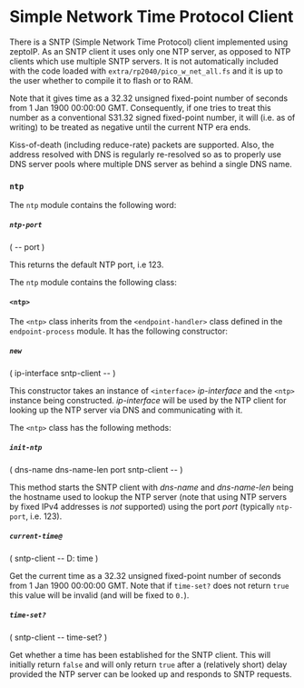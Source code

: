 # Simple Network Time Protocol Client

There is a SNTP (Simple Network Time Protocol) client implemented using zeptoIP. As an SNTP client it uses only one NTP server, as opposed to NTP clients which use multiple SNTP servers. It is not automatically included with the code loaded with `extra/rp2040/pico_w_net_all.fs` and it is up to the user whether to compile it to flash or to RAM.

Note that it gives time as a 32.32 unsigned fixed-point number of seconds from 1 Jan 1900 00:00:00 GMT. Consequently, if one tries to treat this number as a conventional S31.32 signed fixed-point number, it will (i.e. as of writing) to be treated as negative until the current NTP era ends.

Kiss-of-death (including reduce-rate) packets are supported. Also, the address resolved with DNS is regularly re-resolved so as to properly use DNS server pools where multiple DNS server as behind a single DNS name.

### `ntp`

The `ntp` module contains the following word:

##### `ntp-port`
( -- port )

This returns the default NTP port, i.e 123.

The `ntp` module contains the following class:

#### `<ntp>`

The `<ntp>` class inherits from the `<endpoint-handler>` class defined in the `endpoint-process` module. It has the following constructor:

##### `new`
( ip-interface sntp-client -- )

This constructor takes an instance of `<interface>` *ip-interface* and the `<ntp>` instance being constructed. *ip-interface* will be used by the NTP client for looking up the NTP server via DNS and communicating with it.

The `<ntp>` class has the following methods:

##### `init-ntp`
( dns-name dns-name-len port sntp-client -- )

This method starts the SNTP client with *dns-name* and *dns-name-len* being the hostname used to lookup the NTP server (note that using NTP servers by fixed IPv4 addresses is _not_ supported) using the port *port* (typically `ntp-port`, i.e. 123).

##### `current-time@`
( sntp-client -- D: time )

Get the current time as a 32.32 unsigned fixed-point number of seconds from 1 Jan 1900 00:00:00 GMT. Note that if `time-set?` does not return `true` this value will be invalid (and will be fixed to `0.`).

##### `time-set?`
( sntp-client -- time-set? )

Get whether a time has been established for the SNTP client. This will initially return `false` and will only return `true` after a (relatively short) delay provided the NTP server can be looked up and responds to SNTP requests.
